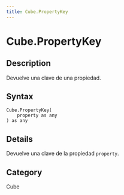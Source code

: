 ```yaml
---
title: Cube.PropertyKey
---
```


# Cube.PropertyKey


## Description

Devuelve una clave de una propiedad.


## Syntax

```powerquery
Cube.PropertyKey(
    property as any
) as any
```


## Details

Devuelve una clave de la propiedad <code>property</code>.



## Category
Cube
